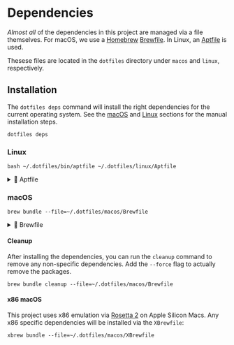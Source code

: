 # Dependencies

_Almost all_ of the dependencies in this project are managed via a
file themselves. For macOS, we use a [Homebrew](https://brew.sh/)
[Brewfile](https://github.com/Homebrew/homebrew-bundle). In Linux,
an [Aptfile](https://github.com/seatgeek/bash-aptfile) is used.

Thesese files are located in the `dotfiles` directory under `macos` and `linux`,
respectively.

## Installation

The `dotfiles deps` command will install the right dependencies for
the current operating system. See the [macOS](#macos) and [Linux](#linux)
sections for the manual installation steps.

```shell
dotfiles deps
```

### Linux

```shell
bash ~/.dotfiles/bin/aptfile ~/.dotfiles/linux/Aptfile
```

<details><summary>📄 Aptfile</summary>
<p>

```shell
--8<-- "linux/Aptfile"
```

</p>
</details>

### macOS

```shell
brew bundle --file=~/.dotfiles/macos/Brewfile
```

<details><summary>📄 Brewfile</summary>
<p>

```shell
--8<-- "macos/Brewfile"
```

</p>
</details>

#### Cleanup

After installing the dependencies, you can run the `cleanup` command to remove
any non-specific dependencies. Add the `--force` flag to actually remove the
packages.

```shell
brew bundle cleanup --file=~/.dotfiles/macos/Brewfile
```

#### x86 macOS

This project uses x86 emulation via [Rosetta 2](https://support.apple.com/en-us/HT211861)
on Apple Silicon Macs. Any x86 specific dependencies will be installed via the `XBrewfile`:

```shell
xbrew bundle --file=~/.dotfiles/macos/XBrewfile
```
